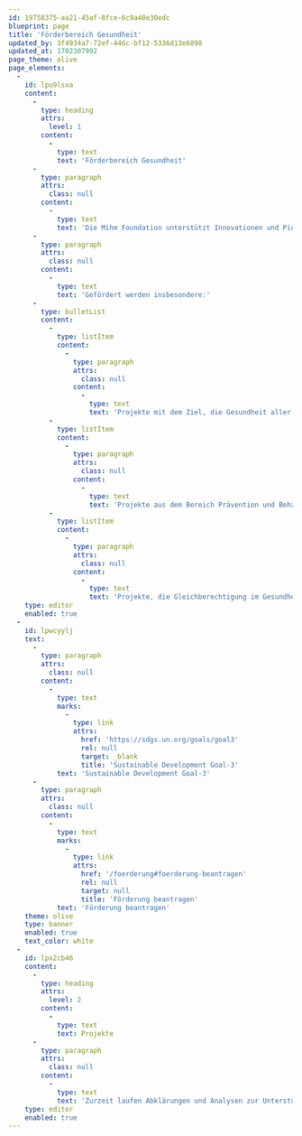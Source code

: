 ```yaml
---
id: 19750375-aa21-45af-8fce-6c9a40e30edc
blueprint: page
title: 'Förderbereich Gesundheit'
updated_by: 3f4934a7-72ef-446c-bf12-5336d13e6898
updated_at: 1702307992
page_theme: olive
page_elements:
  -
    id: lpu9lsxa
    content:
      -
        type: heading
        attrs:
          level: 1
        content:
          -
            type: text
            text: 'Förderbereich Gesundheit'
      -
        type: paragraph
        attrs:
          class: null
        content:
          -
            type: text
            text: 'Die Mihm Foundation unterstützt Innovationen und Pionierleistungen im Bereich der Gesundheit. Gefördert werden Unternehmen und Start-Ups, deren kreative Ideen und visionäre Geschäftsideen noch ganz am Anfang stehen («early stage») und Potential für die Verbesserung der Gesundheit und des Wohlergehens der Menschen haben.'
      -
        type: paragraph
        attrs:
          class: null
        content:
          -
            type: text
            text: 'Gefördert werden insbesondere:'
      -
        type: bulletList
        content:
          -
            type: listItem
            content:
              -
                type: paragraph
                attrs:
                  class: null
                content:
                  -
                    type: text
                    text: 'Projekte mit dem Ziel, die Gesundheit aller Menschen nachhaltig zu verbessern.'
          -
            type: listItem
            content:
              -
                type: paragraph
                attrs:
                  class: null
                content:
                  -
                    type: text
                    text: 'Projekte aus dem Bereich Prävention und Behandlung.'
          -
            type: listItem
            content:
              -
                type: paragraph
                attrs:
                  class: null
                content:
                  -
                    type: text
                    text: 'Projekte, die Gleichberechtigung im Gesundheitssystem schaffen.'
    type: editor
    enabled: true
  -
    id: lpwcyylj
    text:
      -
        type: paragraph
        attrs:
          class: null
        content:
          -
            type: text
            marks:
              -
                type: link
                attrs:
                  href: 'https://sdgs.un.org/goals/goal3'
                  rel: null
                  target: _blank
                  title: 'Sustainable Development Goal-3'
            text: 'Sustainable Development Goal-3'
      -
        type: paragraph
        attrs:
          class: null
        content:
          -
            type: text
            marks:
              -
                type: link
                attrs:
                  href: '/foerderung#foerderung-beantragen'
                  rel: null
                  target: null
                  title: 'Förderung beantragen'
            text: 'Förderung beantragen'
    theme: olive
    type: banner
    enabled: true
    text_color: white
  -
    id: lpx2cb46
    content:
      -
        type: heading
        attrs:
          level: 2
        content:
          -
            type: text
            text: Projekte
      -
        type: paragraph
        attrs:
          class: null
        content:
          -
            type: text
            text: 'Zurzeit laufen Abklärungen und Analysen zur Unterstützung von Projekten im Bereich Gesundheit.'
    type: editor
    enabled: true
---
```

